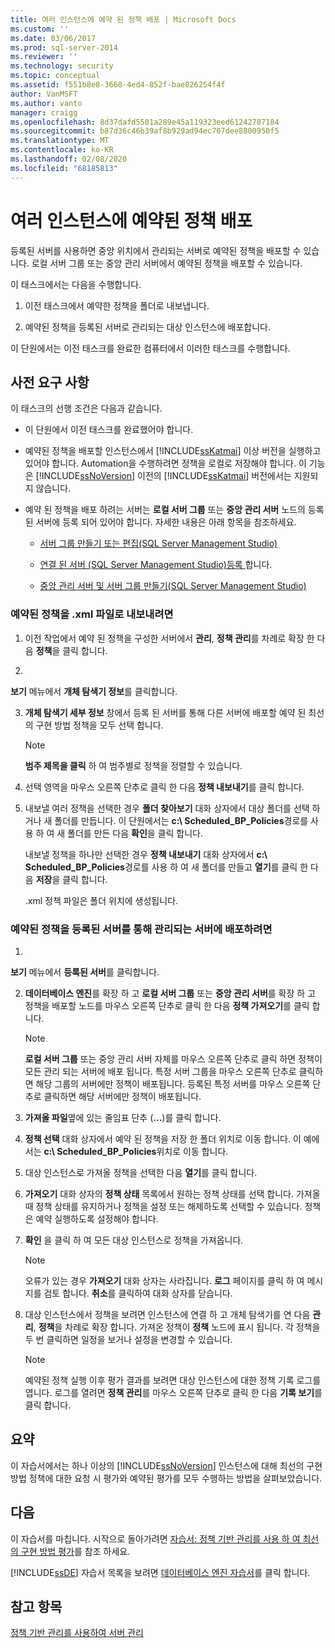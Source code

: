 ```yaml
---
title: 여러 인스턴스에 예약 된 정책 배포 | Microsoft Docs
ms.custom: ''
ms.date: 03/06/2017
ms.prod: sql-server-2014
ms.reviewer: ''
ms.technology: security
ms.topic: conceptual
ms.assetid: f551b8e8-3668-4ed4-852f-bae826254f4f
author: VanMSFT
ms.author: vanto
manager: craigg
ms.openlocfilehash: 8d37dafd5501a289e45a119323eed61242707184
ms.sourcegitcommit: b87d36c46b39af8b929ad94ec707dee8800950f5
ms.translationtype: MT
ms.contentlocale: ko-KR
ms.lasthandoff: 02/08/2020
ms.locfileid: "68185813"
---
```

# <a name="deploy-scheduled-policies-to-multiple-instances"></a>여러 인스턴스에 예약된 정책 배포
  등록된 서버를 사용하면 중앙 위치에서 관리되는 서버로 예약된 정책을 배포할 수 있습니다. 로컬 서버 그룹 또는 중앙 관리 서버에서 예약된 정책을 배포할 수 있습니다.  
  
 이 태스크에서는 다음을 수행합니다.  
  
1.  이전 태스크에서 예약한 정책을 폴더로 내보냅니다.  
  
2.  예약된 정책을 등록된 서버로 관리되는 대상 인스턴스에 배포합니다.  
  
 이 단원에서는 이전 태스크를 완료한 컴퓨터에서 이러한 태스크를 수행합니다.  
  
## <a name="prerequisites"></a>사전 요구 사항  
 이 태스크의 선행 조건은 다음과 같습니다.  
  
-   이 단원에서 이전 태스크를 완료했어야 합니다.  
  
-   예약된 정책을 배포할 인스턴스에서 [!INCLUDE[ssKatmai](../includes/sskatmai-md.md)] 이상 버전을 실행하고 있어야 합니다. Automation을 수행하려면 정책을 로컬로 저장해야 합니다. 이 기능은 [!INCLUDE[ssNoVersion](../includes/ssnoversion-md.md)] 이전의 [!INCLUDE[ssKatmai](../includes/sskatmai-md.md)] 버전에서는 지원되지 않습니다.  
  
-   예약 된 정책을 배포 하려는 서버는 **로컬 서버 그룹** 또는 **중앙 관리 서버** 노드의 등록 된 서버에 등록 되어 있어야 합니다. 자세한 내용은 아래 항목을 참조하세요.  
  
    -   [서버 그룹 만들기 또는 편집&#40;SQL Server Management Studio&#41;](../ssms/register-servers/create-or-edit-a-server-group-sql-server-management-studio.md)  
  
    -   [연결 된 서버 &#40;SQL Server Management Studio&#41;등록 ](../ssms/register-servers/register-a-connected-server-sql-server-management-studio.md)합니다.  
  
    -   [중앙 관리 서버 및 서버 그룹 만들기&#40;SQL Server Management Studio&#41;](../ssms/register-servers/create-a-central-management-server-and-server-group.md)  
  
### <a name="to-export-the-scheduled-policies-as-xml-files"></a>예약된 정책을 .xml 파일로 내보내려면  
  
1.  이전 작업에서 예약 된 정책을 구성한 서버에서 **관리**, **정책 관리**를 차례로 확장 한 다음 **정책**을 클릭 합니다.  
  
2.  
  **보기** 메뉴에서 **개체 탐색기 정보**를 클릭합니다.  
  
3.  **개체 탐색기 세부 정보** 창에서 등록 된 서버를 통해 다른 서버에 배포할 예약 된 최선의 구현 방법 정책을 모두 선택 합니다.  
  
    > [!NOTE]  
    >  **범주 제목을 클릭** 하 여 범주별로 정책을 정렬할 수 있습니다.  
  
4.  선택 영역을 마우스 오른쪽 단추로 클릭 한 다음 **정책 내보내기**를 클릭 합니다.  
  
5.  내보낼 여러 정책을 선택한 경우 **폴더 찾아보기** 대화 상자에서 대상 폴더를 선택 하거나 새 폴더를 만듭니다. 이 단원에서는 **c:\ Scheduled_BP_Policies**경로를 사용 하 여 새 폴더를 만든 다음 **확인**을 클릭 합니다.  
  
     내보낼 정책을 하나만 선택한 경우 **정책 내보내기** 대화 상자에서 **c:\ Scheduled_BP_Policies**경로를 사용 하 여 새 폴더를 만들고 **열기**를 클릭 한 다음 **저장**을 클릭 합니다.  
  
     .xml 정책 파일은 폴더 위치에 생성됩니다.  
  
### <a name="to-deploy-the-scheduled-policies-to-servers-that-are-managed-through-registered-servers"></a>예약된 정책을 등록된 서버를 통해 관리되는 서버에 배포하려면  
  
1.  
  **보기** 메뉴에서 **등록된 서버**를 클릭합니다.  
  
2.  **데이터베이스 엔진**를 확장 하 고 **로컬 서버 그룹** 또는 **중앙 관리 서버**를 확장 하 고 정책을 배포할 노드를 마우스 오른쪽 단추로 클릭 한 다음 **정책 가져오기**를 클릭 합니다.  
  
    > [!NOTE]  
    >  **로컬 서버 그룹** 또는 중앙 관리 서버 자체를 마우스 오른쪽 단추로 클릭 하면 정책이 모든 관리 되는 서버에 배포 됩니다. 특정 서버 그룹을 마우스 오른쪽 단추로 클릭하면 해당 그룹의 서버에만 정책이 배포됩니다. 등록된 특정 서버를 마우스 오른쪽 단추로 클릭하면 해당 서버에만 정책이 배포됩니다.  
  
3.  **가져올 파일**옆에 있는 줄임표 단추 (**...**)를 클릭 합니다.  
  
4.  **정책 선택** 대화 상자에서 예약 된 정책을 저장 한 폴더 위치로 이동 합니다. 이 예에서는 **c:\ Scheduled_BP_Policies**위치로 이동 합니다.  
  
5.  대상 인스턴스로 가져올 정책을 선택한 다음 **열기**를 클릭 합니다.  
  
6.  **가져오기** 대화 상자의 **정책 상태** 목록에서 원하는 정책 상태를 선택 합니다. 가져올 때 정책 상태를 유지하거나 정책을 설정 또는 해제하도록 선택할 수 있습니다. 정책은 예약 실행하도록 설정해야 합니다.  
  
7.  **확인** 을 클릭 하 여 모든 대상 인스턴스로 정책을 가져옵니다.  
  
    > [!NOTE]  
    >  오류가 있는 경우 **가져오기** 대화 상자는 사라집니다. **로그** 페이지를 클릭 하 여 메시지를 검토 합니다. 
  **취소**를 클릭하여 대화 상자를 닫습니다.  
  
8.  대상 인스턴스에서 정책을 보려면 인스턴스에 연결 하 고 개체 탐색기를 연 다음 **관리**, **정책**을 차례로 확장 합니다. 가져온 정책이 **정책** 노드에 표시 됩니다. 각 정책을 두 번 클릭하면 일정을 보거나 설정을 변경할 수 있습니다.  
  
    > [!NOTE]  
    >  예약된 정책 실행 이후 평가 결과를 보려면 대상 인스턴스에 대한 정책 기록 로그를 엽니다. 로그를 열려면 **정책 관리**를 마우스 오른쪽 단추로 클릭 한 다음 **기록 보기**를 클릭 합니다.  
  
## <a name="summary"></a>요약  
 이 자습서에서는 하나 이상의 [!INCLUDE[ssNoVersion](../includes/ssnoversion-md.md)] 인스턴스에 대해 최선의 구현 방법 정책에 대한 요청 시 평가와 예약된 평가를 모두 수행하는 방법을 살펴보았습니다.  
  
## <a name="next"></a>다음  
 이 자습서를 마칩니다. 시작으로 돌아가려면 [자습서: 정책 기반 관리를 사용 하 여 최선의 구현 방법 평가](../../2014/tutorials/tutorial-evaluating-best-practices-by-using-policy-based-management.md)를 참조 하세요.  
  
 [!INCLUDE[ssDE](../includes/ssde-md.md)] 자습서 목록을 보려면 [데이터베이스 엔진 자습서](../relational-databases/database-engine-tutorials.md)를 클릭 합니다.  
  
## <a name="see-also"></a>참고 항목  
 [정책 기반 관리를 사용하여 서버 관리](../relational-databases/policy-based-management/administer-servers-by-using-policy-based-management.md)  
  
  
